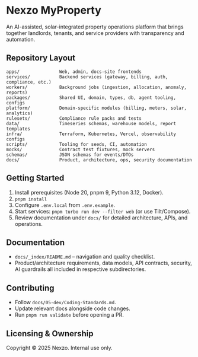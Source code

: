 ﻿# Nexzo MyProperty

An AI-assisted, solar-integrated property operations platform that brings together landlords, tenants, and service providers with transparency and automation.

## Repository Layout
```
apps/               Web, admin, docs-site frontends
services/           Backend services (gateway, billing, auth, compliance, etc.)
workers/            Background jobs (ingestion, allocation, anomaly, reports)
packages/           Shared UI, domain, types, db, agent tooling, configs
platform/           Domain-specific modules (billing, meters, solar, analytics)
rulesets/           Compliance rule packs and tests
data/               Timeseries schemas, warehouse models, report templates
infra/              Terraform, Kubernetes, Vercel, observability configs
scripts/            Tooling for seeds, CI, automation
mocks/              Contract test fixtures, mock servers
schemas/            JSON schemas for events/DTOs
docs/               Product, architecture, ops, security documentation
```

## Getting Started
1. Install prerequisites (Node 20, pnpm 9, Python 3.12, Docker).
2. `pnpm install`
3. Configure `.env.local` from `.env.example`.
4. Start services: `pnpm turbo run dev --filter web` (or use Tilt/Compose).
5. Review documentation under `docs/` for detailed architecture, APIs, and operations.

## Documentation
- `docs/_index/README.md` – navigation and quality checklist.
- Product/architecture requirements, data models, API contracts, security, AI guardrails all included in respective subdirectories.

## Contributing
- Follow `docs/05-dev/Coding-Standards.md`.
- Update relevant docs alongside code changes.
- Run `pnpm run validate` before opening a PR.

## Licensing & Ownership
Copyright © 2025 Nexzo. Internal use only.
